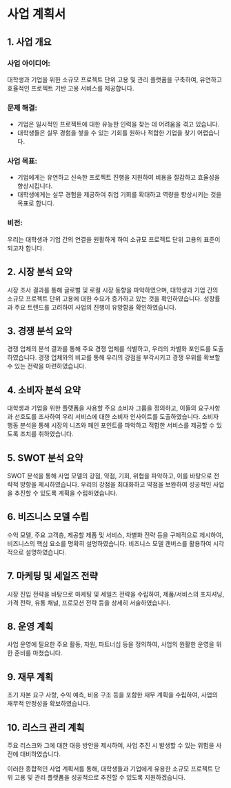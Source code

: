 # 사업 계획서

## 1. 사업 개요

### 사업 아이디어:
대학생과 기업을 위한 소규모 프로젝트 단위 고용 및 관리 플랫폼을 구축하여, 유연하고 효율적인 프로젝트 기반 고용 서비스를 제공합니다.

### 문제 해결:
- 기업은 일시적인 프로젝트에 대한 유능한 인력을 찾는 데 어려움을 겪고 있습니다.
- 대학생들은 실무 경험을 쌓을 수 있는 기회를 원하나 적합한 기업을 찾기 어렵습니다.

### 사업 목표:
- 기업에게는 유연하고 신속한 프로젝트 진행을 지원하여 비용을 절감하고 효율성을 향상시킵니다.
- 대학생에게는 실무 경험을 제공하여 취업 기회를 확대하고 역량을 향상시키는 것을 목표로 합니다.

### 비전:
우리는 대학생과 기업 간의 연결을 원활하게 하여 소규모 프로젝트 단위 고용의 표준이 되고자 합니다.

## 2. 시장 분석 요약

시장 조사 결과를 통해 글로벌 및 로컬 시장 동향을 파악하였으며, 대학생과 기업 간의 소규모 프로젝트 단위 고용에 대한 수요가 증가하고 있는 것을 확인하였습니다. 성장률과 주요 트렌드를 고려하여 사업의 진행이 유망함을 확인하였습니다.

## 3. 경쟁 분석 요약

경쟁 업체의 분석 결과를 통해 주요 경쟁 업체를 식별하고, 우리의 차별화 포인트를 도출하였습니다. 경쟁 업체와의 비교를 통해 우리의 강점을 부각시키고 경쟁 우위를 확보할 수 있는 전략을 마련하였습니다.

## 4. 소비자 분석 요약

대학생과 기업을 위한 플랫폼을 사용할 주요 소비자 그룹을 정의하고, 이들의 요구사항과 선호도를 조사하여 우리 서비스에 대한 소비자 인사이트를 도출하였습니다. 소비자 행동 분석을 통해 시장의 니즈와 페인 포인트를 파악하고 적합한 서비스를 제공할 수 있도록 조치를 취하였습니다.

## 5. SWOT 분석 요약

SWOT 분석을 통해 사업 모델의 강점, 약점, 기회, 위협을 파악하고, 이를 바탕으로 전략적 방향을 제시하였습니다. 우리의 강점을 최대화하고 약점을 보완하여 성공적인 사업을 추진할 수 있도록 계획을 수립하였습니다.

## 6. 비즈니스 모델 수립

수익 모델, 주요 고객층, 제공할 제품 및 서비스, 차별화 전략 등을 구체적으로 제시하여, 비즈니스의 핵심 요소를 명확히 설명하였습니다. 비즈니스 모델 캔버스를 활용하여 시각적으로 설명하였습니다.

## 7. 마케팅 및 세일즈 전략

시장 진입 전략을 바탕으로 마케팅 및 세일즈 전략을 수립하여, 제품/서비스의 포지셔닝, 가격 전략, 유통 채널, 프로모션 전략 등을 상세히 서술하였습니다.

## 8. 운영 계획

사업 운영에 필요한 주요 활동, 자원, 파트너십 등을 정의하여, 사업의 원활한 운영을 위한 준비를 마쳤습니다.

## 9. 재무 계획

초기 자본 요구 사항, 수익 예측, 비용 구조 등을 포함한 재무 계획을 수립하여, 사업의 재무적 안정성을 확보하였습니다.

## 10. 리스크 관리 계획

주요 리스크와 그에 대한 대응 방안을 제시하여, 사업 추진 시 발생할 수 있는 위험을 사전에 대비하였습니다.

이러한 종합적인 사업 계획서를 통해, 대학생들과 기업에게 유용한 소규모 프로젝트 단위 고용 및 관리 플랫폼을 성공적으로 추진할 수 있도록 지원하겠습니다.